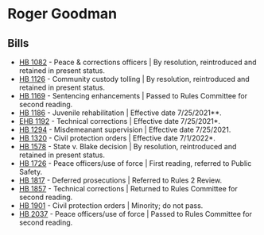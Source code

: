 # Roger Goodman
## Bills
* [HB 1082](/bill/2021-22/hb/1082/) - Peace & corrections officers | By resolution, reintroduced and retained in present status.
* [HB 1126](/bill/2021-22/hb/1126/) - Community custody tolling | By resolution, reintroduced and retained in present status.
* [HB 1169](/bill/2021-22/hb/1169/) - Sentencing enhancements | Passed to Rules Committee for second reading.
* [HB 1186](/bill/2021-22/hb/1186/) - Juvenile rehabilitation | Effective date 7/25/2021**.
* [EHB 1192](/bill/2021-22/ehb/1192/) - Technical corrections | Effective date 7/25/2021*.
* [HB 1294](/bill/2021-22/hb/1294/) - Misdemeanant supervision | Effective date 7/25/2021.
* [HB 1320](/bill/2021-22/hb/1320/) - Civil protection orders | Effective date 7/1/2022*.
* [HB 1578](/bill/2021-22/hb/1578/) - State v. Blake decision | By resolution, reintroduced and retained in present status.
* [HB 1726](/bill/2021-22/hb/1726/) - Peace officers/use of force | First reading, referred to Public Safety.
* [HB 1817](/bill/2021-22/hb/1817/) - Deferred prosecutions | Referred to Rules 2 Review.
* [HB 1857](/bill/2021-22/hb/1857/) - Technical corrections | Returned to Rules Committee for second reading.
* [HB 1901](/bill/2021-22/hb/1901/) - Civil protection orders | Minority; do not pass.
* [HB 2037](/bill/2021-22/hb/2037/) - Peace officers/use of force | Passed to Rules Committee for second reading.
